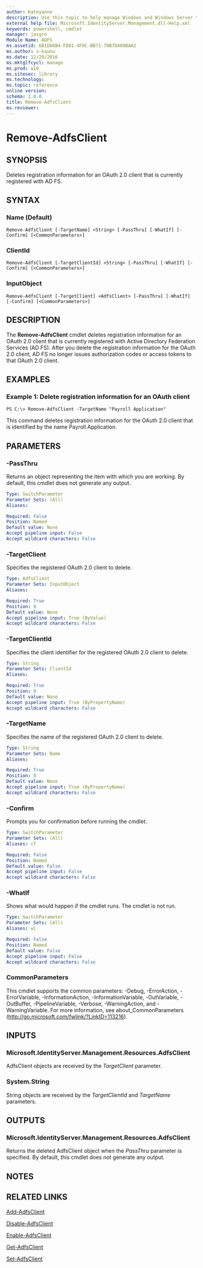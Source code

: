```yaml
---
author: Kateyanne
description: Use this topic to help manage Windows and Windows Server technologies with Windows PowerShell.
external help file: Microsoft.IdentityServer.Management.dll-Help.xml
keywords: powershell, cmdlet
manager: jasgro
Module Name: ADFS
ms.assetid: 6B1DA6B4-FD81-4F0C-BB71-70B7D460BAA2
ms.author: v-kaunu
ms.date: 12/20/2016
ms.mktglfcycl: manage
ms.prod: w10
ms.sitesec: library
ms.technology: 
ms.topic: reference
online version: 
schema: 2.0.0
title: Remove-AdfsClient
ms.reviewer:
---
```


# Remove-AdfsClient

## SYNOPSIS
Deletes registration information for an OAuth 2.0 client that is currently registered with AD FS.

## SYNTAX

### Name (Default)
```
Remove-AdfsClient [-TargetName] <String> [-PassThru] [-WhatIf] [-Confirm] [<CommonParameters>]
```

### ClientId
```
Remove-AdfsClient [-TargetClientId] <String> [-PassThru] [-WhatIf] [-Confirm] [<CommonParameters>]
```

### InputObject
```
Remove-AdfsClient [-TargetClient] <AdfsClient> [-PassThru] [-WhatIf] [-Confirm] [<CommonParameters>]
```

## DESCRIPTION
The **Remove-AdfsClient** cmdlet deletes registration information for an OAuth 2.0 client that is currently registered with Active Directory Federation Services (AD FS).
After you delete the registration information for the OAuth 2.0 client, AD FS no longer issues authorization codes or access tokens to that OAuth 2.0 client.

## EXAMPLES

### Example 1: Delete registration information for an OAuth client
```
PS C:\> Remove-AdfsClient -TargetName "Payroll Application"
```

This command deletes registration information for the OAuth 2.0 client that is identified by the name Payroll Application.

## PARAMETERS

### -PassThru
Returns an object representing the item with which you are working.
By default, this cmdlet does not generate any output.

```yaml
Type: SwitchParameter
Parameter Sets: (All)
Aliases: 

Required: False
Position: Named
Default value: None
Accept pipeline input: False
Accept wildcard characters: False
```

### -TargetClient
Specifies the registered OAuth 2.0 client to delete.

```yaml
Type: AdfsClient
Parameter Sets: InputObject
Aliases: 

Required: True
Position: 0
Default value: None
Accept pipeline input: True (ByValue)
Accept wildcard characters: False
```

### -TargetClientId
Specifies the client identifier for the registered OAuth 2.0 client to delete.

```yaml
Type: String
Parameter Sets: ClientId
Aliases: 

Required: True
Position: 0
Default value: None
Accept pipeline input: True (ByPropertyName)
Accept wildcard characters: False
```

### -TargetName
Specifies the name of the registered OAuth 2.0 client to delete.

```yaml
Type: String
Parameter Sets: Name
Aliases: 

Required: True
Position: 0
Default value: None
Accept pipeline input: True (ByPropertyName)
Accept wildcard characters: False
```

### -Confirm
Prompts you for confirmation before running the cmdlet.

```yaml
Type: SwitchParameter
Parameter Sets: (All)
Aliases: cf

Required: False
Position: Named
Default value: False
Accept pipeline input: False
Accept wildcard characters: False
```

### -WhatIf
Shows what would happen if the cmdlet runs.
The cmdlet is not run.

```yaml
Type: SwitchParameter
Parameter Sets: (All)
Aliases: wi

Required: False
Position: Named
Default value: False
Accept pipeline input: False
Accept wildcard characters: False
```

### CommonParameters
This cmdlet supports the common parameters: -Debug, -ErrorAction, -ErrorVariable, -InformationAction, -InformationVariable, -OutVariable, -OutBuffer, -PipelineVariable, -Verbose, -WarningAction, and -WarningVariable. For more information, see about_CommonParameters (http://go.microsoft.com/fwlink/?LinkID=113216).

## INPUTS

### Microsoft.IdentityServer.Management.Resources.AdfsClient

AdfsClient objects are received by the *TargetClient* parameter.

### System.String

String objects are received by the *TargetClientId* and *TargetName* parameters.

## OUTPUTS

### Microsoft.IdentityServer.Management.Resources.AdfsClient

Returns the deleted AdfsClient object when the *PassThru* parameter is specified. By default, this cmdlet does not generate any output.

## NOTES

## RELATED LINKS

[Add-AdfsClient](./Add-AdfsClient.md)

[Disable-AdfsClient](./Disable-AdfsClient.md)

[Enable-AdfsClient](./Enable-AdfsClient.md)

[Get-AdfsClient](./Get-AdfsClient.md)

[Set-AdfsClient](./Set-AdfsClient.md)

